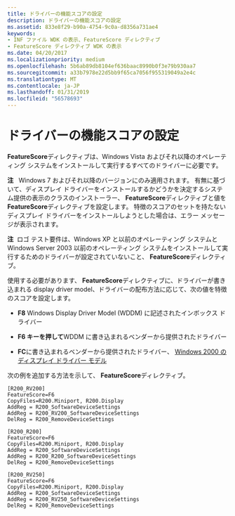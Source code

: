 ```yaml
---
title: ドライバーの機能スコアの設定
description: ドライバーの機能スコアの設定
ms.assetid: 833e8f29-b90a-4754-9c0a-d8356a731ae4
keywords:
- INF ファイル WDK の表示、FeatureScore ディレクティブ
- FeatureScore ディレクティブ WDK の表示
ms.date: 04/20/2017
ms.localizationpriority: medium
ms.openlocfilehash: 5b6ab89db8104ef636baac8990b0f3e79b930aa7
ms.sourcegitcommit: a33b7978e22d5bb9f65ca7056f955319049a2e4c
ms.translationtype: MT
ms.contentlocale: ja-JP
ms.lasthandoff: 01/31/2019
ms.locfileid: "56578693"
---
```

# <a name="setting-the-driver-feature-score"></a>ドライバーの機能スコアの設定


**FeatureScore**ディレクティブは、Windows Vista およびそれ以降のオペレーティング システムをインストールして実行するすべてのドライバーに必要です。

**注**   Windows 7 およびそれ以降のバージョンにのみ適用されます。
有無に基づいて、ディスプレイ ドライバーをインストールするかどうかを決定するシステム提供の表示のクラスのインストーラー、 **FeatureScore**ディレクティブと値を**FeatureScore**ディレクティブを設定します。 特徴のスコアのセットを持たないディスプレイ ドライバーをインストールしようとした場合は、エラー メッセージが表示されます。

 

**注**  ロゴ テスト要件は、Windows XP と以前のオペレーティング システムと Windows Server 2003 以前のオペレーティング システムをインストールして実行するためのドライバーが設定されていないこと、 **FeatureScore**ディレクティブ。

 

使用する必要があります、 **FeatureScore**ディレクティブに、ドライバーが書き込まれる display driver model、ドライバーの配布方法に応じて、次の値を特徴のスコアを設定します。

-   **F8** Windows Display Driver Model (WDDM) に記述されたインボックス ドライバー

-   **F6 キーを押して**WDDM に書き込まれるベンダーから提供されたドライバー

-   **FC**に書き込まれるベンダーから提供されたドライバー、 [Windows 2000 のディスプレイ ドライバー モデル](windows-2000-display-driver-model-design-guide.md)

次の例を追加する方法を示して、 **FeatureScore**ディレクティブ。

```inf
[R200_RV200]
FeatureScore=F6
CopyFiles=R200.Miniport, R200.Display
AddReg = R200_SoftwareDeviceSettings
AddReg = R200_RV200_SoftwareDeviceSettings
DelReg = R200_RemoveDeviceSettings

[R200_R200]
FeatureScore=F6
CopyFiles=R200.Miniport, R200.Display
AddReg = R200_SoftwareDeviceSettings
AddReg = R200_R200_SoftwareDeviceSettings
DelReg = R200_RemoveDeviceSettings

[R200_RV250]
FeatureScore=F6
CopyFiles=R200.Miniport, R200.Display
AddReg = R200_SoftwareDeviceSettings
AddReg = R200_RV250_SoftwareDeviceSettings
DelReg = R200_RemoveDeviceSettings
```

 
